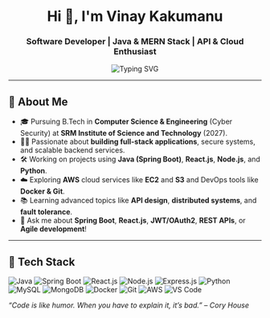 <h1 align="center">Hi 👋, I'm Vinay Kakumanu</h1>
<h3 align="center">Software Developer | Java & MERN Stack | API & Cloud Enthusiast</h3>

<p align="center">
  <img src="https://readme-typing-svg.herokuapp.com?font=Fira+Code&size=22&pause=1000&color=36BCF7&center=true&vCenter=true&width=440&lines=Welcome+to+my+GitHub+profile!;Building+scalable+robust+systems+🚀" alt="Typing SVG" />
</p>

---

## 🚀 About Me

- 🎓 Pursuing B.Tech in **Computer Science & Engineering** (Cyber Security) at **SRM Institute of Science and Technology** (2027).
- 👨‍💻 Passionate about **building full-stack applications**, secure systems, and scalable backend services.
- 🛠️ Working on projects using **Java (Spring Boot)**, **React.js**, **Node.js**, and **Python**.
- ☁️ Exploring **AWS** cloud services like **EC2** and **S3** and DevOps tools like **Docker & Git**.
- 📚 Learning advanced topics like **API design**, **distributed systems**, and **fault tolerance**.
- 💬 Ask me about **Spring Boot**, **React.js**, **JWT/OAuth2**, **REST APIs**, or **Agile development**!

---

## 🧰 Tech Stack

![Java](https://img.shields.io/badge/-Java-007396?style=for-the-badge&logo=java&logoColor=white)
![Spring Boot](https://img.shields.io/badge/-SpringBoot-6DB33F?style=for-the-badge&logo=spring&logoColor=white)
![React.js](https://img.shields.io/badge/-React-20232A?style=for-the-badge&logo=react&logoColor=61DAFB)
![Node.js](https://img.shields.io/badge/-Node.js-339933?style=for-the-badge&logo=node.js&logoColor=white)
![Express.js](https://img.shields.io/badge/-Express.js-000000?style=for-the-badge&logo=express&logoColor=white)
![Python](https://img.shields.io/badge/-Python-3776AB?style=for-the-badge&logo=python&logoColor=white)
![MySQL](https://img.shields.io/badge/-MySQL-4479A1?style=for-the-badge&logo=mysql&logoColor=white)
![MongoDB](https://img.shields.io/badge/-MongoDB-47A248?style=for-the-badge&logo=mongodb&logoColor=white)
![Docker](https://img.shields.io/badge/-Docker-2496ED?style=for-the-badge&logo=docker&logoColor=white)
![Git](https://img.shields.io/badge/-Git-F05032?style=for-the-badge&logo=git&logoColor=white)
![AWS](https://img.shields.io/badge/-AWS-232F3E?style=for-the-badge&logo=amazon-aws&logoColor=white)
![VS Code](https://img.shields.io/badge/-VS%20Code-007ACC?style=for-the-badge&logo=visual-studio-code&logoColor=white)



_“Code is like humor. When you have to explain it, it’s bad.” – Cory House_
